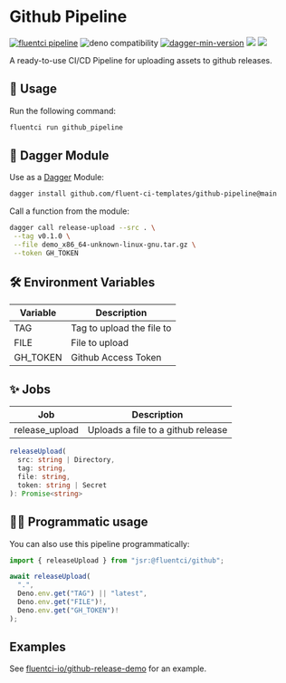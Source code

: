 # Github Pipeline

[![fluentci pipeline](https://shield.fluentci.io/x/github_pipeline)](https://pkg.fluentci.io/github_pipeline)
![deno compatibility](https://shield.deno.dev/deno/^1.41)
[![dagger-min-version](https://shield.fluentci.io/dagger/v0.11.7)](https://dagger.io)
[![](https://jsr.io/badges/@fluentci/github)](https://jsr.io/@fluentci/github)
[![](https://img.shields.io/codecov/c/gh/fluent-ci-templates/github-pipeline)](https://codecov.io/gh/fluent-ci-templates/github-pipeline)


A ready-to-use CI/CD Pipeline for uploading assets to github releases.

## 🚀 Usage

Run the following command:

```bash
fluentci run github_pipeline
```

## 🧩 Dagger Module

Use as a [Dagger](https://dagger.io) Module:

```bash
dagger install github.com/fluent-ci-templates/github-pipeline@main
```

Call a function from the module:

```bash
dagger call release-upload --src . \
 --tag v0.1.0 \
 --file demo_x86_64-unknown-linux-gnu.tar.gz \
 --token GH_TOKEN
```

## 🛠️ Environment Variables

| Variable              | Description                   |
|-----------------------|-------------------------------|
| TAG                   | Tag to upload the file to     |
| FILE                  | File to upload                |
| GH_TOKEN              | Github Access Token           |


## ✨ Jobs

| Job            | Description                                                |
|----------------|------------------------------------------------------------|
| release_upload | Uploads a file to a github release                         |

```typescript
releaseUpload(
  src: string | Directory,
  tag: string,
  file: string,
  token: string | Secret
): Promise<string>
```

## 👨‍💻 Programmatic usage

You can also use this pipeline programmatically:

```typescript
import { releaseUpload } from "jsr:@fluentci/github";

await releaseUpload(
  ".",
  Deno.env.get("TAG") || "latest",
  Deno.env.get("FILE")!,
  Deno.env.get("GH_TOKEN")!
);
```

## Examples

See [fluentci-io/github-release-demo](https://github.com/fluentci-io/github-release-demo) for an example.
